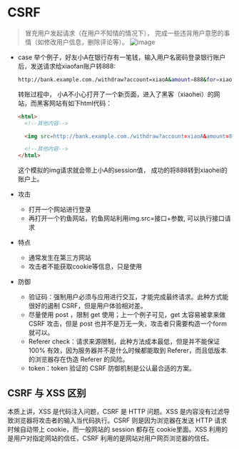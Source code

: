 # CSRF
> 冒充用户发起请求（在用户不知情的情况下）， 完成一些违背用户意愿的事情（如修改用户信息，删除评论等）。
![image](https://user-images.githubusercontent.com/11763399/155304440-bae516f9-4f84-4d6b-a4b2-7c8d58086fac.png)

- case
    举个例子，好友小A在银行存有一笔钱，输入用户名密码登录银行账户后，发送请求给xiaofan账户转888:
    ```bash
    http://bank.example.com./withdraw?account=xiaoA&amount=888&for=xiaonfan
    ```
    转账过程中， 小A不小心打开了一个新页面，进入了黑客（xiaohei）的网站，而黑客网站有如下html代码：
    ```html
    <html>
      <!--其他内容-->

      <img src=http://bank.example.com./withdraw?account=xiaoA&amount=888&for=xiaohei width='0' height='0'>

      <!--其他内容-->
    </html>
    ```
    这个模拟的img请求就会带上小A的session值， 成功的将888转到xiaohei的账户上。

- 攻击
    - 打开一个网站进行登录
    - 再打开一个钓鱼网站，钓鱼网站利用img.src=接口+参数, 可以执行接口请求
- 特点
    - 通常发生在第三方网站
    - 攻击者不能获取cookie等信息，只是使用
- 防御
    - 验证码：强制用户必须与应用进行交互，才能完成最终请求。此种方式能很好的遏制 CSRF，但是用户体验相对差。
    - 尽量使用 post ，限制 get 使用；上一个例子可见，get 太容易被拿来做 CSRF 攻击，但是 post 也并不是万无一失，攻击者只需要构造一个form就可以。
    - Referer check：请求来源限制，此种方法成本最低，但是并不能保证 100% 有效，因为服务器并不是什么时候都能取到 Referer，而且低版本的浏览器存在伪造 Referer 的风险。
    - token：token 验证的 CSRF 防御机制是公认最合适的方案。

## CSRF 与 XSS 区别
本质上讲，XSS 是代码注入问题，CSRF 是 HTTP 问题。XSS 是内容没有过滤导致浏览器将攻击者的输入当代码执行。CSRF 则是因为浏览器在发送 HTTP 请求时候自动带上 cookie，而一般网站的 session 都存在 cookie里面。XSS 利用的是用户对指定网站的信任，CSRF 利用的是网站对用户网页浏览器的信任。
